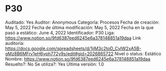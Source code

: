 # P30

Auditado: Yes
Auditor: Anonymous
Categoría: Procesos
Fecha de creación: May 5, 2022
Fecha de última modificación: May 5, 2022
Fecha en la que pasó a estático: June 4, 2022
Identificador: P30
Liga: https://www.notion.so/9fd6387eed6245e6a378148851a19daa 
Link auditoría: https://docs.google.com/spreadsheets/d/1ijM3c2toD_CvIW2xA5B-gMz8B6MFrv1eH6yph772y9s/edit#gid=2026865722
Nivel o status: Estático
Nombre: https://www.notion.so/9fd6387eed6245e6a378148851a19daa 
Resuelto?: No
Se utiliza?: Yes
Última versión: 1.0
